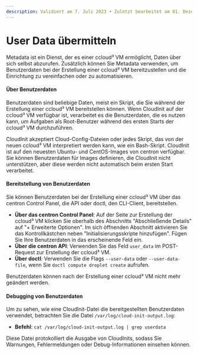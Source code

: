```yaml
---
description: Validiert am 7. Juli 2023 • Zuletzt bearbeitet am 01. Dezember 2023
---
```


# User Data übermitteln

Metadata ist ein Dienst, der es einer ccloud³ VM ermöglicht, Daten über sich selbst abzurufen. Zusätzlich können Sie Metadata verwenden, um Benutzerdaten bei der Erstellung einer ccloud³ VM bereitzustellen und die Einrichtung zu vereinfachen oder zu automatisieren.

#### Über Benutzerdaten

Benutzerdaten sind beliebige Daten, meist ein Skript, die Sie während der Erstellung einer ccloud³ VM bereitstellen können. Wenn CloudInit auf der ccloud³ VM verfügbar ist, verarbeitet es die Benutzerdaten, die es nutzen kann, um Aufgaben als Root-Benutzer während des ersten Starts der ccloud³ VM durchzuführen.

CloudInit akzeptiert Cloud-Config-Dateien oder jedes Skript, das von der neuen ccloud³ VM interpretiert werden kann, wie ein Bash-Skript. CloudInit ist auf den neuesten Ubuntu- und CentOS-Images von centron verfügbar. Sie können Benutzerdaten für Images definieren, die CloudInit nicht unterstützen, aber diese werden nicht automatisch beim ersten Start verarbeitet.

#### Bereitstellung von Benutzerdaten

Sie können Benutzerdaten bei der Erstellung einer ccloud³ VM über das centron Control Panel, die API oder doctl, den CLI-Client, bereitstellen.

* **Über das centron Control Panel**: Auf der Seite zur Erstellung der ccloud³ VM klicken Sie oberhalb des Abschnitts "Abschließende Details" auf "+ Erweiterte Optionen". Im sich öffnenden Abschnitt aktivieren Sie das Kontrollkästchen neben "Initialisierungsskripte hinzufügen". Fügen Sie Ihre Benutzerdaten in das erscheinende Feld ein.
* **Über die centron API**: Verwenden Sie das Feld `user_data` im POST-Request zur Erstellung der ccloud³ VM.
* **Über doctl**: Verwenden Sie die Flags `--user-data` oder `--user-data-file`, wenn Sie `doctl compute droplet create` aufrufen.

Benutzerdaten können nach der Erstellung einer ccloud³ VM nicht mehr geändert werden.

#### Debugging von Benutzerdaten

Um zu sehen, wie eine CloudInit-Datei die bereitgestellten Benutzerdaten verwendet, betrachten Sie die Datei `/var/log/cloud-init-output.log`:

* **Befehl**: `cat /var/log/cloud-init-output.log | grep userdata`

Diese Datei protokolliert die Ausgabe von CloudInits, sodass Sie Warnungen, Fehlermeldungen oder Debug-Informationen einsehen können.

